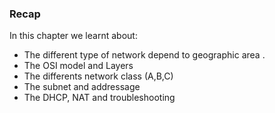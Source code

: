 ### Recap

In this chapter we learnt about:

* The different type of network depend to geographic area .
* The OSI model and Layers
* The differents network class (A,B,C)
* The subnet and addressage
* The DHCP, NAT and troubleshooting
